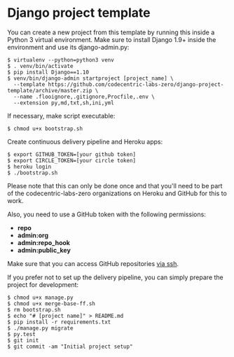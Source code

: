 # Django project template
You can create a new project from this template by running this inside a
Python 3 virtual environment. Make sure to install Django 1.9+ inside the
environment and use its django-admin.py:

```
$ virtualenv --python=python3 venv
$ . venv/bin/activate
$ pip install Django==1.10
$ venv/bin/django-admin startproject [project_name] \
  --template https://github.com/codecentric-labs-zero/django-project-template/archive/master.zip \
  --name .flooignore,.gitignore,Procfile,.env \
  --extension py,md,txt,sh,ini,yml
```

If necessary, make script executable:

```
$ chmod u+x bootstrap.sh
```

Create continuous delivery pipeline and Heroku apps:

```
$ export GITHUB_TOKEN=[your github token]
$ export CIRCLE_TOKEN=[your circle token]
$ heroku login
$ ./bootstrap.sh
```

Please note that this can only be done once and that you'll need to be part
of the codecentric-labs-zero organizations on Heroku and GitHub for this to work.

Also, you need to use a GitHub token with the following permissions:

* **repo**
* **admin:org**
* **admin:repo_hook**
* **admin:public_key**

Make sure that you can access GitHub repositories [via ssh](https://help.github.com/articles/generating-an-ssh-key/).

If you prefer not to set up the delivery pipeline, you can simply prepare the
project for development:

```
$ chmod u+x manage.py
$ chmod u+x merge-base-ff.sh
$ rm bootstrap.sh
$ echo "# [project name]" > README.md
$ pip install -r requirements.txt
$ ./manage.py migrate
$ py.test
$ git init
$ git commit -am "Initial project setup"
```
